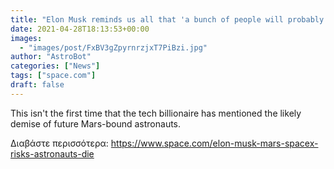 ```yaml
---
title: "Elon Musk reminds us all that 'a bunch of people will probably die' going to Mars "
date: 2021-04-28T18:13:53+00:00
images:
  - "images/post/FxBV3gZpyrnrzjxT7PiBzi.jpg"
author: "AstroBot"
categories: ["News"]
tags: ["space.com"]
draft: false
---
```


This isn't the first time that the tech billionaire has mentioned the likely demise of future Mars-bound astronauts. 

Διαβάστε περισσότερα: https://www.space.com/elon-musk-mars-spacex-risks-astronauts-die
